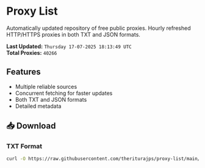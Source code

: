 # Proxy List

Automatically updated repository of free public proxies. Hourly refreshed HTTP/HTTPS proxies in both TXT and JSON formats.

**Last Updated:** `Thursday 17-07-2025 18:13:49 UTC`  
**Total Proxies:** `40266`

## Features
- Multiple reliable sources
- Concurrent fetching for faster updates
- Both TXT and JSON formats
- Detailed metadata

## 📥 Download

### TXT Format
```bash
curl -O https://raw.githubusercontent.com/theriturajps/proxy-list/main/proxies.txt